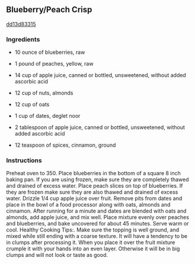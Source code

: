 ## Blueberry/Peach Crisp

[dd13d83315](http://www.food.com/recipe/blueberry-peach-crisp-360235)

### Ingredients

 - 10 ounce of blueberries, raw

 - 1 pound of peaches, yellow, raw

 - 14 cup of apple juice, canned or bottled, unsweetened, without added ascorbic acid

 - 12 cup of nuts, almonds

 - 12 cup of oats

 - 1 cup of dates, deglet noor

 - 2 tablespoon of apple juice, canned or bottled, unsweetened, without added ascorbic acid

 - 12 teaspoon of spices, cinnamon, ground

### Instructions

Preheat oven to 350. Place blueberries in the bottom of a square 8 inch baking pan. If you are using frozen, make sure they are completely thawed and drained of excess water. Place peach slices on top of blueberries. If they are frozen make sure they are also thawed and drained of excess water. Drizzle 1/4 cup apple juice over fruit. Remove pits from dates and place in the bowl of a food processor along with oats, almonds and cinnamon. After running for a minute and dates are blended with oats and almonds, add apple juice, and mix well. Place mixture evenly over peaches and blueberries, and bake uncovered for about 45 minutes. Serve warm or cool. Healthy Cooking Tips:. Make sure the topping is well ground, and mixed while still ending with a coarse texture. It will have a tendency to be in clumps after processing it. When you place it over the fruit mixture crumple it with your hands into an even layer. Otherwise it will be in big clumps and will not look or taste as good.